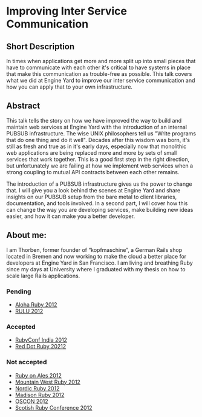 # Improving Inter Service Communication

## Short Description

In times when applications get more and more split up into small pieces that have to communicate with each other it's critical to have systems in place that make this communication as trouble-free as possible. This talk covers what we did at Engine Yard to improve our inter service communication and how you can apply that to your own infrastructure.

## Abstract

This talk tells the story on how we have improved the way to build and maintain web services at Engine Yard with the introduction of an internal PUBSUB infrastructure. The wise UNIX philosophers tell us "Write programs that do one thing and do it well". Decades after this wisdom was born, it's still as fresh and true as in it's early days, especially now that monolithic web applications are being replaced more and more by sets of small services that work together. This is a good first step in the right direction, but unfortunately we are failing at how we implement web services when a strong coupling to mutual API contracts between each other remains.

The introduction of a PUBSUB infrastructure gives us the power to change that. I will give you a look behind the scenes at Engine Yard and share insights on our PUBSUB setup from the bare metal to client libraries, documentation, and tools involved. In a second part, I will cover how this can change the way you are developing services, make building new ideas easier, and how it can make you a better developer.


## About me:

I am Thorben, former founder of “kopfmaschine”, a German Rails shop located in Bremen and now working to make the cloud a better place for developers at Engine Yard in San Francisco. I am living and breathing Ruby since my days at University where I graduated with my thesis on how to scale large Rails applications.

### Pending
* [Aloha Ruby 2012](http://aloharubyconf.com/)
* [RULU 2012](https://rulu.eu)

### Accepted
* [RubyConf India 2012](http://rubyconfindia.org/2012/)
* [Red Dot Ruby 20212](http://reddotrubyconf.com/)

### Not accepted
* [Ruby on Ales 2012](http://ruby.onales.com/)
* [Mountain West Ruby 2012](http://mtnwestrubyconf.org/)
* [Nordic Ruby 2012](http://nordicruby.org/)
* [Madison Ruby 2012](http://madisonruby.org/)
* [OSCON 2012](http://www.oscon.com/oscon2012)
* [Scotish Ruby Conference 2012](http://cfp.scottishrubyconference.com/)